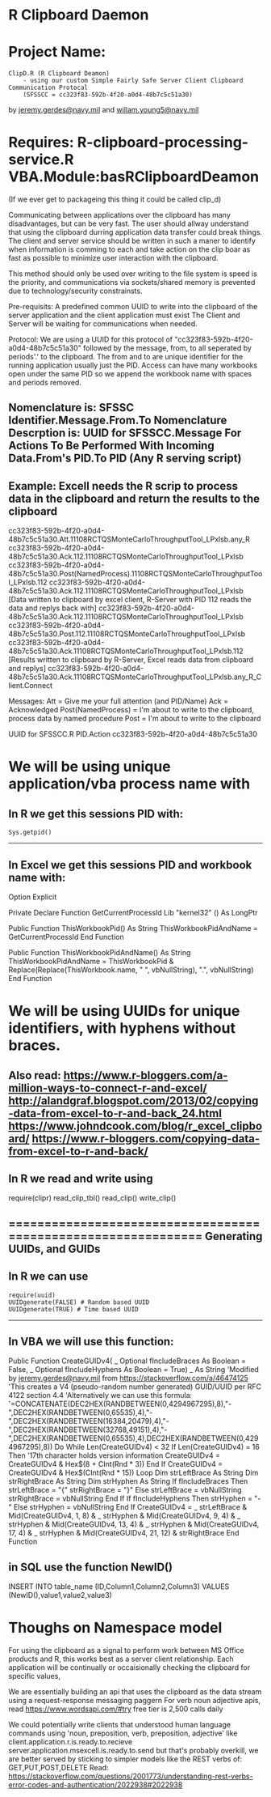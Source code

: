 # R Clipboard Daemon
Project Name:
==============================================================================
	ClipD.R (R Clipboard Deamon) 
		- using our custom Simple Fairly Safe Server Client Clipboard Communication Protocal 
		(SFSSCC = cc323f83-592b-4f20-a0d4-48b7c5c51a30)

by jeremy.gerdes@navy.mil and willam.young5@navy.mil

Requires:
	R-clipboard-processing-service.R 
	VBA.Module:basRClipboardDeamon
==============================================================================
(If we ever get to packageing this thing it could be called clip_d)

Communicating between applications over the clipboard has many disadvantages, but can be very fast. 
The user should allway understand that using the clipboard durring application data transfer could break things.
The client and server service should be written in such a maner to identify when information is comming 
to each and take action on the clip boar as fast as possible to minimize user interaction with the clipboard.

This method should only be used over writing to the file system is speed is the priority, and communications via 
sockets/shared memory is prevented due to technology/security constrainsts.


Pre-requisits:
A predefined common UUID to write into the clipboard of the server application and the client application must exist
The Client and Server will be waiting for communications when needed.

Protocol:
We are using a UUID for this protocol of "cc323f83-592b-4f20-a0d4-48b7c5c51a30" followed by the message, from, to all 
seperated by periods'.' to the clipboard. The from and to are unique identifier for the running application usually 
just the PID. Access can have many workbooks open under the same PID so we append the workbook name with spaces and periods removed.

Nomenclature is:
	SFSSC Identifier.Message.From.To
Nomenclature Descrption is:
	UUID for SFSSCC.Message For Actions To Be Performed With Incoming Data.From's PID.To PID (Any R serving script)
--------------------------------------------------------------
Example:
Excell needs the R scrip to process data in the clipboard and return the results to the clipboard
--------------------------------------------------------------
cc323f83-592b-4f20-a0d4-48b7c5c51a30.Att.11108RCTQSMonteCarloThroughputTool_LPxlsb.any_R
cc323f83-592b-4f20-a0d4-48b7c5c51a30.Ack.112.11108RCTQSMonteCarloThroughputTool_LPxlsb
cc323f83-592b-4f20-a0d4-48b7c5c51a30.Post(NamedProcess).11108RCTQSMonteCarloThroughputTool_LPxlsb.112
cc323f83-592b-4f20-a0d4-48b7c5c51a30.Ack.112.11108RCTQSMonteCarloThroughputTool_LPxlsb
[Data written to clipboard by excel client, R-Server with PID 112 reads the data and replys back with]
cc323f83-592b-4f20-a0d4-48b7c5c51a30.Ack.112.11108RCTQSMonteCarloThroughputTool_LPxlsb
cc323f83-592b-4f20-a0d4-48b7c5c51a30.Post.112.11108RCTQSMonteCarloThroughputTool_LPxlsb
cc323f83-592b-4f20-a0d4-48b7c5c51a30.Ack.11108RCTQSMonteCarloThroughputTool_LPxlsb.112
[Results written to clipboard by R-Server, Excel reads data from clipboard and replys]
cc323f83-592b-4f20-a0d4-48b7c5c51a30.Ack.11108RCTQSMonteCarloThroughputTool_LPxlsb.any_R_Client.Connect

Messages:
Att = Give me your full attention (and PID/Name)
Ack = Acknowledged 
Post(NamedProcess) =  I'm about to write to the clipboard, process data by named procedure
Post = I'm about to write to the clipboard


UUID for SFSSCC.R PID.Action
cc323f83-592b-4f20-a0d4-48b7c5c51a30


We will be using unique application/vba process name with
==============================================================
In R we get this sessions PID with:
--------------------------------------------------------------
	Sys.getpid()

--------------------------------------------------------------
In Excel we get this sessions PID and workbook name with:
--------------------------------------------------------------
Option Explicit

Private Declare Function GetCurrentProcessId Lib "kernel32" () As LongPtr

Public Function ThisWorkbookPid() As String
    ThisWorkbookPidAndName = GetCurrentProcessId
End Function

Public Function ThisWorkbookPidAndName() As String
    ThisWorkbookPidAndName = ThisWorkbookPid & Replace(Replace(ThisWorkbook.name, " ", vbNullString), ".", vbNullString)
End Function

We will be using UUIDs for unique identifiers, with hyphens without braces.
==============================================================
Also read:
	https://www.r-bloggers.com/a-million-ways-to-connect-r-and-excel/
	http://alandgraf.blogspot.com/2013/02/copying-data-from-excel-to-r-and-back_24.html
	https://www.johndcook.com/blog/r_excel_clipboard/
	https://www.r-bloggers.com/copying-data-from-excel-to-r-and-back/
--------------------------------------------------------------
In R we read and write using
--------------------------------------------------------------
require(clipr)
read_clip_tbl()
read_clip()
write_clip()

==============================================================
Generating UUIDs, and GUIDs
--------------------------------------------------------------
In R we can use
--------------------------------------------------------------
	require(uuid)
	UUIDgenerate(FALSE) # Random based UUID 
	UUIDgenerate(TRUE) # Time based UUID
--------------------------------------------------------------
In VBA we will use this function:
--------------------------------------------------------------
Public Function CreateGUIDv4( _
    Optional fIncludeBraces As Boolean = False, _
    Optional fIncludeHyphens As Boolean = True) _
As String
    'Modified by jeremy.gerdes@navy.mil from https://stackoverflow.com/a/46474125
    'This creates a V4 (pseudo-random number generated) GUID/UUID per RFC 4122 section 4.4
    'Alternatively we can use this formula:
    '=CONCATENATE(DEC2HEX(RANDBETWEEN(0,4294967295),8),"-",DEC2HEX(RANDBETWEEN(0,65535),4),"-",DEC2HEX(RANDBETWEEN(16384,20479),4),"-",DEC2HEX(RANDBETWEEN(32768,49151),4),"-",DEC2HEX(RANDBETWEEN(0,65535),4),DEC2HEX(RANDBETWEEN(0,4294967295),8))
    Do While Len(CreateGUIDv4) < 32
        If Len(CreateGUIDv4) = 16 Then
            '17th character holds version information
            CreateGUIDv4 = CreateGUIDv4 & Hex$(8 + CInt(Rnd * 3))
        End If
        CreateGUIDv4 = CreateGUIDv4 & Hex$(CInt(Rnd * 15))
    Loop
    Dim strLeftBrace As String
    Dim strRightBrace As String
    Dim strHyphen As String
    If fIncludeBraces Then
        strLeftBrace = "{"
        strRightBrace = "}"
    Else
        strLeftBrace = vbNullString
        strRightBrace = vbNullString
    End If
    If fIncludeHyphens Then
        strHyphen = "-"
    Else
        strHyphen = vbNullString
    End If
    CreateGUIDv4 = _
    strLeftBrace & Mid(CreateGUIDv4, 1, 8) & _
    strHyphen & Mid(CreateGUIDv4, 9, 4) & _
    strHyphen & Mid(CreateGUIDv4, 13, 4) & _
    strHyphen & Mid(CreateGUIDv4, 17, 4) & _
    strHyphen & Mid(CreateGUIDv4, 21, 12) & strRightBrace
End Function

in SQL use the function NewID()
--------------------------------------------------------------
INSERT INTO table_name (ID,Column1,Column2,Column3)
VALUES (NewID(),value1,value2,value3)


Thoughs on Namespace model 
==============================================================
For using the clipboard as a signal to perform work between MS Office products and R, 
this works best as a server client relationship. Each application will be continually or occaisionally 
checking the clipboard for specific values, 

We are essentially building an api that uses the clipboard as the data stream using a request-response messaging paggern
For verb noun adjective apis, read https://www.wordsapi.com/#try free tier is 2,500 calls daily

We could potentially write clients that understood human language commands using 'noun, preposition, verb, preposition, adjective' like
	client.application.r.is.ready.to.recieve
	server.application.msexcell.is.ready.to.send
but that's probably overkill, we are better served by sticking to simpler models like the REST verbs of:
	GET,PUT,POST,DELETE
Read:
	https://stackoverflow.com/questions/2001773/understanding-rest-verbs-error-codes-and-authentication/2022938#2022938
